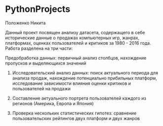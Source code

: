 # PythonProjects
Положенко Никита

Данный проект посвящен анализу датасета, содержащего в себе исторические данные о продажах компьютерных игр, жанрах, платформах, оценках пользователей и критиков за 1980 - 2016 года. Работа разделена на три части:

Предобработка данных: первичный анализ столбцов, нахождение пропусков и выделяющихся значений

1. Исследовательский анализ данных: поиск актуального периода для анализа продаж, нахождение потенциально прибильных платформ, исследование зависимости влияния оценки критиков и пользователей на продажи

2. Составление актуального портрета пользователей каждого из регионов (Америка, Европа и Япония)

3. Проверка нескольких статистических гипотез: сравнение пользовательских рейтингов двух платформ и двух жанров
